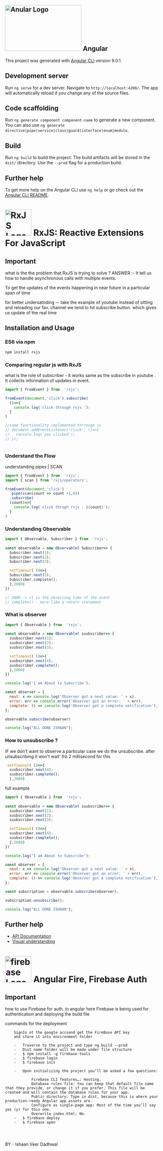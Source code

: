 ## <img src="./ng.png" alt="Anular Logo" width="250" height="150"> Angular 

This project was generated with [Angular CLI](https://github.com/angular/angular-cli) version 9.0.1.

## Development server

Run `ng serve` for a dev server. Navigate to `http://localhost:4200/`. The app will automatically reload if you change any of the source files.

## Code scaffolding

Run `ng generate component component-name` to generate a new component. You can also use `ng generate directive|pipe|service|class|guard|interface|enum|module`.

## Build

Run `ng build` to build the project. The build artifacts will be stored in the `dist/` directory. Use the `--prod` flag for a production build.


## Further help

To get more help on the Angular CLI use `ng help` or go check out the [Angular CLI README](https://github.com/angular/angular-cli/blob/master/README.md).

# <img src="./Rx_Logo_S.png" alt="RxJS Logo" width="86" height="86"> RxJS: Reactive Extensions For JavaScript
 
## Important
what is the the problem that RxJS is trying to solve ? 
ANSWER :- It tell us how to handle asynchronous calls with multiple events.

To get the updates of the events happening in near future in a particular span of time 

for better undersatnding  -- take the example of youtube instead of sitting and reloading our fav. channel we tend to hit subscribe button. which gives us update of the real time 
 
## Installation and Usage

### ES6 via npm

```sh
npm install rxjs
```
### Comparing regular js with RxJS

what is the role of subscriber - it works same as the subscribe in youtube . It collects information of updates in event.

```js
import { fromEvent } from  'rxjs';

fromEvent(document,'click').subscribe(
  ()=>{
    console.log('click through rxjs ');
  }
)

//same functionality implemented thrrough js
// document.addEventListener('click', ()=>{
//   console.log('you clicked');
// });
  
```

### Understand the Flow

understanding pipes | SCAN 
```js
import { fromEvent } from  'rxjs';
import { scan } from 'rxjs/operators';

fromEvent(document,'click')
  .pipe(scan(count => count +1,0))
  .subscribe(
  (count)=>{
    console.log(`click throgh rxjs : ${count}`);
  }
)
```

### Understanding Observable 
```js
import { Observable, Subscriber } from  'rxjs';
 
const observable = new Observable( Subscriber=> {
  Subscriber.next(1);
  Subscriber.next(2);
  Subscriber.next(3);

  setTimeout( ()=>{
  Subscriber.next(3);
  Subscriber.complete();  
  },2000)
})

// 2000 -> it is the observing time of the event
// complete() - more like a return statement

```

### What is observer
```js
import { Observable } from  'rxjs';
 
const observable = new Observable( susbscriber=> {
  susbscriber.next(1);
  susbscriber.next(2);
  susbscriber.next(3);

  setTimeout( ()=>{
  susbscriber.next(4);
  susbscriber.complete();  
  },2000)
})

console.log('I am About to Subscribe');

const observer = {
  next: x => console.log('Observer got a next value: ' + x),
  error: err => console.error('Observer got an error: ' + err),
  complete: () => console.log('Observer got a complete notification'),
};

observable.subscribe(observer)

console.log("ALL DONE ISHAAN");

```
### How to unsubscribe  ?
IF we don't want to observe a particular case we do the unsubscribe.
 after unsubscribing it won't wait' fro 2 millisecond for this
```js
 setTimeout( ()=>{
  susbscriber.next(4);
  susbscriber.complete();  
  },2000)
```
full example 
```js
import { Observable } from  'rxjs';
 
const observable = new Observable( susbscriber=> {
  susbscriber.next(1);
  susbscriber.next(2);
  susbscriber.next(3);

  setTimeout( ()=>{
  susbscriber.next(4);
  susbscriber.complete();  
  },2000)
})

console.log('I am About to Subscribe');

const observer = {
  next: x => console.log('Observer got a next value: ' + x),
  error: err => console.error('Observer got an error: ' + err),
  complete: () => console.log('Observer got a complete notification'),
};

const subscription = observable.subscribe(observer);

subscription.unsubscribe();

console.log("ALL DONE ISHAAN");

```


## Further help

- [API Documentation](https://rxjs.dev/)
- [Visual understanding](https://rxviz.com/) 

# <img src="./firebase_logo.png" alt="firebase Logo" width="86" height="86"> Angular Fire, Firebase Auth
 
## Important
how to use Firebase for auth. in angular
here Firebase is being used for authentication and deploying the build file 

commands for the deployment
```
	SignIn ot the google accoand get the FireBase API key
	and store it into environment folder

	-	Traverse to the project and type ng build --prod
	-	Dist name folder will be made under file structure
	-	$ npm install -g firebase-tools
	-	$ firebase login
	-	$ firebase init
	
	-	Upon initializing the project you’ll be asked a few questions:

			Firebase CLI features…: Hosting.
			Database rules file: You can keep that default file name that they provide, or change it if you prefer. This file will be created and will contain the database rules for your app.
			Public directory: Type in dist, because this is where your production-ready Angular app assets are.
			Configure as single-page app: Most of the time you’ll say yes (y) for this one.
			Overwrite index.html: No.
	-	$ firebase deploy
	-	$ firebase open
	
			
	
```
BY - Ishaan Veer Dadhwal

